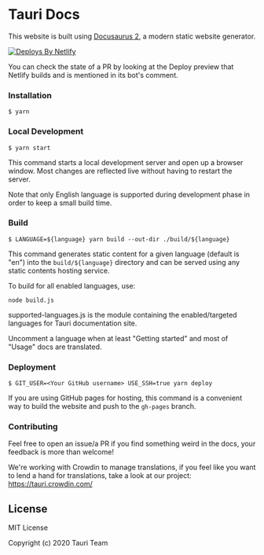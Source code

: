 # Tauri Docs

This website is built using [Docusaurus 2](https://v2.docusaurus.io/), a modern static website generator.

[![Deploys By Netlify](https://www.netlify.com/img/global/badges/netlify-light.svg)](https://www.netlify.com)

You can check the state of a PR by looking at the Deploy preview that Netlify builds and is mentioned in its bot's comment.

### Installation

```
$ yarn
```

### Local Development

```
$ yarn start
```

This command starts a local development server and open up a browser window. Most changes are reflected live without having to restart the server.

Note that only English language is supported during development phase in order to keep a small build time.

### Build

```
$ LANGUAGE=${language} yarn build --out-dir ./build/${language}
```

This command generates static content for a given language (default is "en") into the `build/${language}` directory and can be served using any static contents hosting service.

To build for all enabled languages, use: 

```
node build.js
```

supported-languages.js is the module containing the enabled/targeted languages for Tauri documentation site.

Uncomment a language when at least "Getting started" and most of "Usage" docs are translated.

### Deployment

```
$ GIT_USER=<Your GitHub username> USE_SSH=true yarn deploy
```

If you are using GitHub pages for hosting, this command is a convenient way to build the website and push to the `gh-pages` branch.

### Contributing

Feel free to open an issue/a PR if you find something weird in the docs, your feedback is more than welcome!

We're working with Crowdin to manage translations, if you feel like you want to lend a hand for translations, take a look at our project: https://tauri.crowdin.com/

## License
MIT License

Copyright (c) 2020 Tauri Team
